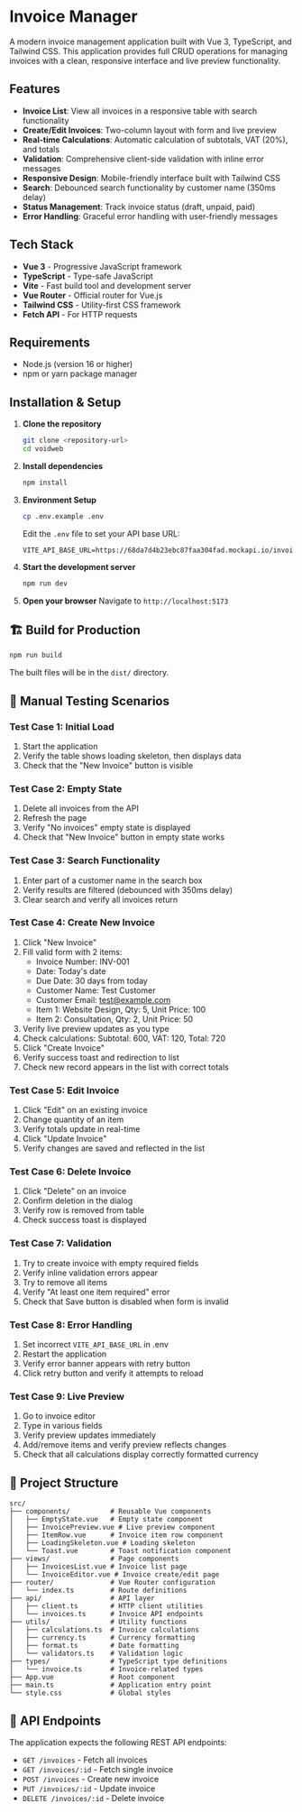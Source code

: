 # Invoice Manager

A modern invoice management application built with Vue 3, TypeScript, and Tailwind CSS. This application provides full CRUD operations for managing invoices with a clean, responsive interface and live preview functionality.

## Features

- **Invoice List**: View all invoices in a responsive table with search functionality
- **Create/Edit Invoices**: Two-column layout with form and live preview
- **Real-time Calculations**: Automatic calculation of subtotals, VAT (20%), and totals
- **Validation**: Comprehensive client-side validation with inline error messages
- **Responsive Design**: Mobile-friendly interface built with Tailwind CSS
- **Search**: Debounced search functionality by customer name (350ms delay)
- **Status Management**: Track invoice status (draft, unpaid, paid)
- **Error Handling**: Graceful error handling with user-friendly messages

##  Tech Stack

- **Vue 3** - Progressive JavaScript framework
- **TypeScript** - Type-safe JavaScript
- **Vite** - Fast build tool and development server
- **Vue Router** - Official router for Vue.js
- **Tailwind CSS** - Utility-first CSS framework
- **Fetch API** - For HTTP requests

## Requirements

- Node.js (version 16 or higher)
- npm or yarn package manager

##  Installation & Setup

1. **Clone the repository**
   ```bash
   git clone <repository-url>
   cd voidweb
   ```

2. **Install dependencies**
   ```bash
   npm install
   ```

3. **Environment Setup**
   ```bash
   cp .env.example .env
   ```

   Edit the `.env` file to set your API base URL:
   ```env
   VITE_API_BASE_URL=https://68da7d4b23ebc87faa304fad.mockapi.io/invoices
   ```

4. **Start the development server**
   ```bash
   npm run dev
   ```

5. **Open your browser**
   Navigate to `http://localhost:5173`

## 🏗 Build for Production

```bash
npm run build
```

The built files will be in the `dist/` directory.

## 🧪 Manual Testing Scenarios

### Test Case 1: Initial Load
1. Start the application
2. Verify the table shows loading skeleton, then displays data
3. Check that the "New Invoice" button is visible

### Test Case 2: Empty State
1. Delete all invoices from the API
2. Refresh the page
3. Verify "No invoices" empty state is displayed
4. Check that "New Invoice" button in empty state works

### Test Case 3: Search Functionality
1. Enter part of a customer name in the search box
2. Verify results are filtered (debounced with 350ms delay)
3. Clear search and verify all invoices return

### Test Case 4: Create New Invoice
1. Click "New Invoice"
2. Fill valid form with 2 items:
   - Invoice Number: INV-001
   - Date: Today's date
   - Due Date: 30 days from today
   - Customer Name: Test Customer
   - Customer Email: test@example.com
   - Item 1: Website Design, Qty: 5, Unit Price: 100
   - Item 2: Consultation, Qty: 2, Unit Price: 50
3. Verify live preview updates as you type
4. Check calculations: Subtotal: 600, VAT: 120, Total: 720
5. Click "Create Invoice"
6. Verify success toast and redirection to list
7. Check new record appears in the list with correct totals

### Test Case 5: Edit Invoice
1. Click "Edit" on an existing invoice
2. Change quantity of an item
3. Verify totals update in real-time
4. Click "Update Invoice"
5. Verify changes are saved and reflected in the list

### Test Case 6: Delete Invoice
1. Click "Delete" on an invoice
2. Confirm deletion in the dialog
3. Verify row is removed from table
4. Check success toast is displayed

### Test Case 7: Validation
1. Try to create invoice with empty required fields
2. Verify inline validation errors appear
3. Try to remove all items
4. Verify "At least one item required" error
5. Check that Save button is disabled when form is invalid

### Test Case 8: Error Handling
1. Set incorrect `VITE_API_BASE_URL` in .env
2. Restart the application
3. Verify error banner appears with retry button
4. Click retry button and verify it attempts to reload

### Test Case 9: Live Preview
1. Go to invoice editor
2. Type in various fields
3. Verify preview updates immediately
4. Add/remove items and verify preview reflects changes
5. Check that all calculations display correctly formatted currency

## 📁 Project Structure

```
src/
├── components/          # Reusable Vue components
│   ├── EmptyState.vue   # Empty state component
│   ├── InvoicePreview.vue # Live preview component
│   ├── ItemRow.vue      # Invoice item row component
│   ├── LoadingSkeleton.vue # Loading skeleton
│   └── Toast.vue        # Toast notification component
├── views/               # Page components
│   ├── InvoicesList.vue # Invoice list page
│   └── InvoiceEditor.vue # Invoice create/edit page
├── router/              # Vue Router configuration
│   └── index.ts         # Route definitions
├── api/                 # API layer
│   ├── client.ts        # HTTP client utilities
│   └── invoices.ts      # Invoice API endpoints
├── utils/               # Utility functions
│   ├── calculations.ts  # Invoice calculations
│   ├── currency.ts      # Currency formatting
│   ├── format.ts        # Date formatting
│   └── validators.ts    # Validation logic
├── types/               # TypeScript type definitions
│   └── invoice.ts       # Invoice-related types
├── App.vue              # Root component
├── main.ts              # Application entry point
└── style.css            # Global styles
```

## 🎯 API Endpoints

The application expects the following REST API endpoints:

- `GET /invoices` - Fetch all invoices
- `GET /invoices/:id` - Fetch single invoice
- `POST /invoices` - Create new invoice
- `PUT /invoices/:id` - Update invoice
- `DELETE /invoices/:id` - Delete invoice



